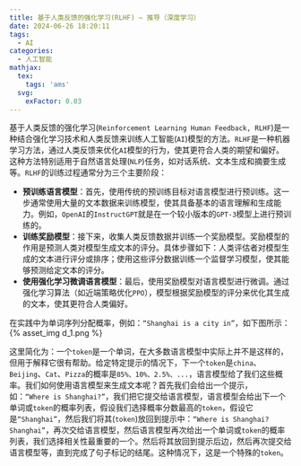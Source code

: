 ```yaml
---
title: 基于人类反馈的强化学习(RLHF) — 推导（深度学习）
date: 2024-06-26 18:20:11
tags:
  - AI
categories:
  - 人工智能
mathjax:
  tex:
    tags: 'ams'
  svg:
    exFactor: 0.03
---
```


基于人类反馈的强化学习(`Reinforcement Learning Human Feedback, RLHF`)是一种结合强化学习技术和人类反馈来训练人工智能(`AI`)模型的方法。`RLHF`是一种机器学习方法，通过人类反馈来优化`AI`模型的行为，使其更符合人类的期望和偏好。这种方法特别适用于自然语言处理(`NLP`)任务，如对话系统、文本生成和摘要生成等。`RLHF`的训练过程通常分为三个主要阶段：
- **预训练语言模型**：首先，使用传统的预训练目标对语言模型进行预训练。这一步通常使用大量的文本数据来训练模型，使其具备基本的语言理解和生成能力。例如，`OpenAI`的`InstructGPT`就是在一个较小版本的`GPT-3`模型上进行预训练的。
- **训练奖励模型**：接下来，收集人类反馈数据并训练一个奖励模型。奖励模型的作用是预测人类对模型生成文本的评分。具体步骤如下：人类评估者对模型生成的文本进行评分或排序；使用这些评分数据训练一个监督学习模型，使其能够预测给定文本的评分。
- **使用强化学习微调语言模型**：最后，使用奖励模型对语言模型进行微调。通过强化学习算法（如近端策略优化`PPO`），模型根据奖励模型的评分来优化其生成的文本，使其更符合人类偏好。
<!-- more -->

在实践中为单词序列分配概率，例如：`“Shanghai is a city in”`，如下图所示：
{% asset_img d_1.png %}

这里简化为：一个`token`是一个单词，在大多数语言模型中实际上并不是这样的，但用于解释它很有帮助。给定特定提示的情况下，下一个`token`是`china`、`Beijing`、`Cat`、`Pizza`的概率是`85%、10%、2.5%、...`，语言模型给了我们这些概率。我们如何使用语言模型来生成文本呢？首先我们会给出一个提示，如：`“Where is Shanghai?”`，我们把它提交给语言模型，语言模型会给出下一个单词或`token`的概率列表，假设我们选择概率分数最高的`token`，假设它是`“Shanghai”`，然后我们将其(`token`)放回到提示中：`“Where is Shanghai? Shanghai”`，再次交给语言模型，然后语言模型再次给出一个单词或`token`的概率列表，我们选择相关性最重要的一个。然后将其放回到提示后边，然后再次提交给语言模型等，直到完成了句子标记的结尾。这种情况下，这是一个特殊的`token`。

